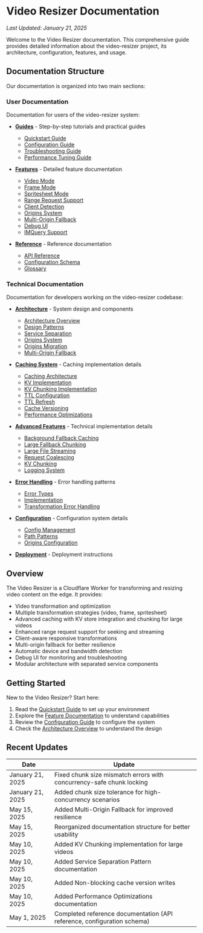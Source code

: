 # Video Resizer Documentation

*Last Updated: January 21, 2025*

Welcome to the Video Resizer documentation. This comprehensive guide provides detailed information about the video-resizer project, its architecture, configuration, features, and usage.

## Documentation Structure

Our documentation is organized into two main sections:

### User Documentation

Documentation for users of the video-resizer system:

- [**Guides**](./guides/README.md) - Step-by-step tutorials and practical guides
  - [Quickstart Guide](./guides/quickstart.md)
  - [Configuration Guide](./guides/configuration.md)
  - [Troubleshooting Guide](./guides/troubleshooting.md)
  - [Performance Tuning Guide](./guides/performance-tuning.md)

- [**Features**](./features/README.md) - Detailed feature documentation
  - [Video Mode](./features/video-mode.md)
  - [Frame Mode](./features/frame-mode.md)
  - [Spritesheet Mode](./features/spritesheet-mode.md)
  - [Range Request Support](./features/range-request-support.md)
  - [Client Detection](./features/client-detection.md)
  - [Origins System](./architecture/origins-system.md)
  - [Multi-Origin Fallback](./architecture/multi-origin-fallback.md)
  - [Debug UI](./features/debug-ui.md)
  - [IMQuery Support](./features/imquery.md)

- [**Reference**](./reference/README.md) - Reference documentation
  - [API Reference](./reference/api-reference.md)
  - [Configuration Schema](./reference/configuration-schema.md)
  - [Glossary](./reference/glossary.md)

### Technical Documentation

Documentation for developers working on the video-resizer codebase:

- [**Architecture**](./architecture/README.md) - System design and components
  - [Architecture Overview](./architecture/architecture-overview.md)
  - [Design Patterns](./architecture/design-patterns.md)
  - [Service Separation](./architecture/service-separation.md)
  - [Origins System](./architecture/origins-system.md)
  - [Origins Migration](./architecture/origins-migration.md)
  - [Multi-Origin Fallback](./architecture/multi-origin-fallback.md)

- [**Caching System**](./caching/README.md) - Caching implementation details
  - [Caching Architecture](./caching/caching-architecture.md)
  - [KV Implementation](./caching/kv-implementation.md)
  - [KV Chunking Implementation](./caching/kv-chunking-implementation.md)
  - [TTL Configuration](./caching/ttl-configuration.md)
  - [TTL Refresh](./caching/ttl-refresh.md)
  - [Cache Versioning](./caching/versioning.md)
  - [Performance Optimizations](./caching/performance-optimizations.md)

- [**Advanced Features**](./features/README.md) - Technical implementation details
  - [Background Fallback Caching](./features/background-fallback-caching.md)
  - [Large Fallback Chunking](./features/large-fallback-chunking.md)
  - [Large File Streaming](./features/large-file-streaming.md)
  - [Request Coalescing](./features/request-coalescing.md)
  - [KV Chunking](./features/kv-chunking.md)
  - [Logging System](./features/logging.md)

- [**Error Handling**](./error-handling/README.md) - Error handling patterns
  - [Error Types](./error-handling/error-types.md)
  - [Implementation](./error-handling/implementation.md)
  - [Transformation Error Handling](./error-handling/transformation-error-handling.md)

- [**Configuration**](./configuration/README.md) - Configuration system details
  - [Config Management](./configuration/config-management.md)
  - [Path Patterns](./configuration/path-patterns.md)
  - [Origins Configuration](./configuration/origins-configuration.md)

- [**Deployment**](./deployment/README.md) - Deployment instructions

## Overview

The Video Resizer is a Cloudflare Worker for transforming and resizing video content on the edge. It provides:

- Video transformation and optimization
- Multiple transformation strategies (video, frame, spritesheet)
- Advanced caching with KV store integration and chunking for large videos
- Enhanced range request support for seeking and streaming
- Client-aware responsive transformations
- Multi-origin fallback for better resilience
- Automatic device and bandwidth detection
- Debug UI for monitoring and troubleshooting
- Modular architecture with separated service components

## Getting Started

New to the Video Resizer? Start here:

1. Read the [Quickstart Guide](./guides/quickstart.md) to set up your environment
2. Explore the [Feature Documentation](./features/README.md) to understand capabilities
3. Review the [Configuration Guide](./guides/configuration.md) to configure the system
4. Check the [Architecture Overview](./architecture/README.md) to understand the design

## Recent Updates

| Date | Update |
|------|--------|
| January 21, 2025 | Fixed chunk size mismatch errors with concurrency-safe chunk locking |
| January 21, 2025 | Added chunk size tolerance for high-concurrency scenarios |
| May 15, 2025 | Added Multi-Origin Fallback for improved resilience |
| May 15, 2025 | Reorganized documentation structure for better usability |
| May 10, 2025 | Added KV Chunking implementation for large videos |
| May 10, 2025 | Added Service Separation Pattern documentation |
| May 10, 2025 | Added Non-blocking cache version writes |
| May 10, 2025 | Added Performance Optimizations documentation |
| May 1, 2025 | Completed reference documentation (API reference, configuration schema) |